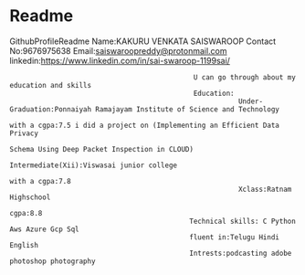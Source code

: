 # Readme
GithubProfileReadme
                                                  Name:KAKURU VENKATA SAISWAROOP
Contact No:9676975638
Email:saiswaroopreddy@protonmail.com
linkedin:https://www.linkedin.com/in/sai-swaroop-1199sai/

                                                 U can go through about my education and skills
                                                 Education: 
                                                            Under-Graduation:Ponnaiyah Ramajayam Institute of Science and Technology
                                                                             with a cgpa:7.5 i did a project on (Implementing an Efficient Data Privacy
                                                                                                                 Schema Using Deep Packet Inspection in CLOUD)
                                                            Intermediate(Xii):Viswasai junior college
                                                                              with a cgpa:7.8
                                                            Xclass:Ratnam Highschool
                                                                   cgpa:8.8
                                                Technical skills: C Python Aws Azure Gcp Sql
                                                fluent in:Telugu Hindi English
                                                Intrests:podcasting adobe photoshop photography 
                                                
